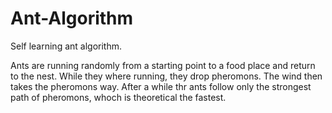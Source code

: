 # Ant-Algorithm
Self learning ant algorithm.

Ants are running randomly from a starting point to a food place and return to the nest.
While they where running, they drop pheromons. The wind then takes the pheromons way. 
After a while thr ants follow only the strongest path of pheromons, whoch is theoretical the fastest.
